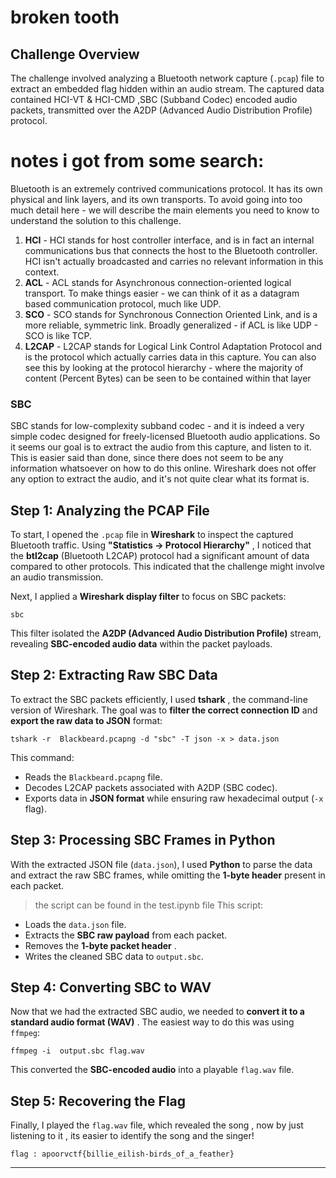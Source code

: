 # broken tooth

## **Challenge Overview**

The challenge involved analyzing a Bluetooth network capture (`.pcap`) file to extract an embedded flag hidden within an audio stream. The captured data contained HCI-VT & HCI-CMD ,SBC (Subband Codec) encoded audio packets, transmitted over the A2DP (Advanced Audio Distribution Profile) protocol.

# notes i got from some search:

Bluetooth is an extremely contrived communications protocol. It has its own physical and link layers, and its own transports. To avoid going into too much detail here - we will describe the main elements you need to know to understand the solution to this challenge.

1. **HCI** - HCI stands for host controller interface, and is in fact an internal communications bus that connects the host to the Bluetooth controller. HCI isn't actually broadcasted and carries no relevant information in this context.
2. **ACL** - ACL stands for Asynchronous connection-oriented logical transport. To make things easier - we can think of it as a datagram based communication protocol, much like UDP.
3. **SCO** - SCO stands for Synchronous Connection Oriented Link, and is a more reliable, symmetric link. Broadly generalized - if ACL is like UDP - SCO is like TCP.
4. **L2CAP** - L2CAP stands for Logical Link Control Adaptation Protocol and is the protocol which actually carries data in this capture. You can also see this by looking at the protocol hierarchy - where the majority of content (Percent Bytes) can be seen to be contained within that layer

### SBC

SBC stands for low-complexity subband codec - and it is indeed a very simple codec designed for freely-licensed Bluetooth audio applications. So it seems our goal is to extract the audio from this capture, and listen to it. This is easier said than done, since there does not seem to be any information whatsoever on how to do this online. Wireshark does not offer any option to extract the audio, and it's not quite clear what its format is.

## **Step 1: Analyzing the PCAP File**

To start, I opened the `.pcap` file in **Wireshark** to inspect the captured Bluetooth traffic. Using  **"Statistics → Protocol Hierarchy"** , I noticed that the **btl2cap** (Bluetooth L2CAP) protocol had a significant amount of data compared to other protocols. This indicated that the challenge might involve an audio transmission.

Next, I applied a **Wireshark display filter** to focus on SBC packets:

```
sbc
```

This filter isolated the **A2DP (Advanced Audio Distribution Profile)** stream, revealing **SBC-encoded audio data** within the packet payloads.

## **Step 2: Extracting Raw SBC Data**

To extract the SBC packets efficiently, I used  **tshark** , the command-line version of Wireshark. The goal was to **filter the correct connection ID** and **export the raw data to JSON** format:

```
tshark -r  Blackbeard.pcapng -d "sbc" -T json -x > data.json
```

This command:

* Reads the `Blackbeard.pcapng` file.
* Decodes L2CAP packets associated with A2DP (SBC codec).
* Exports data in **JSON format** while ensuring raw hexadecimal output (`-x` flag).

## **Step 3: Processing SBC Frames in Python**

With the extracted JSON file (`data.json`), I used **Python** to parse the data and extract the raw SBC frames, while omitting the **1-byte header** present in each packet.

> the script can be found in the test.ipynb file This script:

* Loads the `data.json` file.
* Extracts the **SBC raw payload** from each packet.
* Removes the  **1-byte packet header** .
* Writes the cleaned SBC data to `output.sbc`.

## **Step 4: Converting SBC to WAV**

Now that we had the extracted SBC audio, we needed to  **convert it to a standard audio format (WAV)** . The easiest way to do this was using `ffmpeg`:

```
ffmpeg -i  output.sbc flag.wav
```

This converted the **SBC-encoded audio** into a playable `flag.wav` file.

## **Step 5: Recovering the Flag**

Finally, I played the `flag.wav` file, which revealed the song , now by just listening to it , its easier to identify the song and the singer!

```
flag : apoorvctf{billie_eilish-birds_of_a_feather}
```

---
